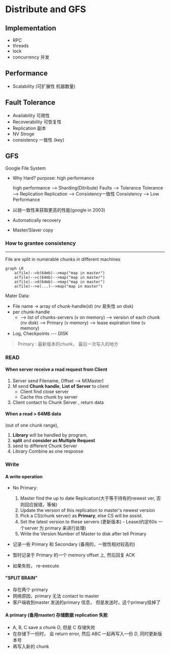 # Distribute and GFS

## Implementation
- RPC
- threads
- lock
- concurrency 并发
## Performance
- Scalability (可扩展性 机器数量)

## Fault Tolerance
- Availability 可用性
- Recoverability 可恢复性
- Replication 副本
- NV Stroge
- consistency 一致性 (key)


## GFS
Google File System

- Why Hard?
purpose: high performance

     high  performance --> Sharding(Ditribute)
	 Faults --> Tolerance
	 Tolerance --> Replication
	 Replication --> Consistency一致性
	 Consistency --> Low Performance
	
- 以弱一致性来获取更高的性能(google in 2003)
- Automatically recovery
- Master/Slaver copy

### How to grantee consistency
---
File are split in numerable chunks in  different machines
```mermaid
graph LR
	a(file)-->b(64mb)-->map("map in master")
	a(file)-->c(64mb)-->map("map in master")
	a(file)-->d(64mb)-->map("map in master")
	a(file)-->e(...)-->map("map in master")
```

Mater Data:
- File name -> array of chunk-handle(id) (nv 易失性 on disk)
- per chunk-handle 
	- --> list of chunks-servers (v on memory)
	--> version of each chunk (nv disk)
	--> Primary (v memory)
	--> lease expiration time (v memory)
- Log, Checkpoints --- DISK

>Primary : 最新版本的chunk， 最后一次写入的地方
### READ
#### When server receive a read request from Client
1. Server send Filename, Offset --> M(Master)
2. M send **Chunk handle**,  **List of Server** to client
	- Client find close server
	- Cache this chunk by server
3. Client contact to Chunk Server , return data

####  When a read > 64MB data 
(out of one chunk range),
1. **Library** will be handled by program, 
2. **split** and **consider as Multiple Request**
3. send to different Chunk Server
4. Library Combine as one response


### Write
#### A write operation 
- No Primary:
	1. Master find the up to date Replication(大于等于持有的newest ver, 否则回应报错，等候)
	2. Update the version of this replication to master's newest version
	3. Pick a CS(chunk server) as **Primary**, else CS will be assist.
	4. Set the latest version to these servers (更新版本) - Lease(约定60s 一个server 为 primary 来进行处理)
	5. Write the Version Number of Master to disk after tell Primary

- 记录一些 Primary 和 Secondary (备用的，一致性相对较高的)
- 暂时记录于 Primary 的一个 memory offset 上,  然后回复 ACK
- 如果失败， re-execute

####  "SPLIT BRAIN"
- 存在两个 primary
- 网络原因，primary 无法 contact to master
- 客户端收到master 发送的primary 信息， 但是发送时，这个primary挂掉了

#### A primary (备用master) 存储数据 replication 失败
- A, B, C save a chunk *D*, 但是 C 存储失败
- 在存储下一份时， 会 return error, 然后 ABC 一起再写入一份 *D*, 同时更新版本号
- 再写入新的 chunk




								
	
